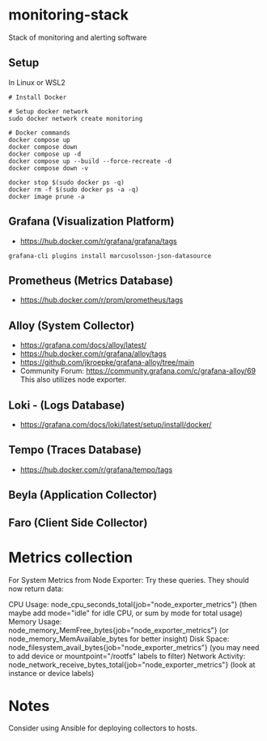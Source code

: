 # monitoring-stack
Stack of monitoring and alerting software

## Setup
In Linux or WSL2
```
# Install Docker

# Setup docker network
sudo docker network create monitoring

# Docker commands
docker compose up
docker compose down
docker compose up -d
docker compose up --build --force-recreate -d
docker compose down -v

docker stop $(sudo docker ps -q)
docker rm -f $(sudo docker ps -a -q)
docker image prune -a
```

## Grafana (Visualization Platform)
- https://hub.docker.com/r/grafana/grafana/tags
```
grafana-cli plugins install marcusolsson-json-datasource
```

## Prometheus (Metrics Database)
- https://hub.docker.com/r/prom/prometheus/tags

## Alloy (System Collector)
- https://grafana.com/docs/alloy/latest/
- https://hub.docker.com/r/grafana/alloy/tags
- https://github.com/jkroepke/grafana-alloy/tree/main
- Community Forum: https://community.grafana.com/c/grafana-alloy/69
This also utilizes node exporter.  

## Loki - (Logs Database)
- https://grafana.com/docs/loki/latest/setup/install/docker/

## Tempo (Traces Database)
- https://hub.docker.com/r/grafana/tempo/tags

## Beyla (Application Collector)

## Faro (Client Side Collector)

# Metrics collection
For System Metrics from Node Exporter:
Try these queries. They should now return data:

CPU Usage: node_cpu_seconds_total{job="node_exporter_metrics"} (then maybe add mode="idle" for idle CPU, or sum by mode for total usage)
Memory Usage: node_memory_MemFree_bytes{job="node_exporter_metrics"} (or node_memory_MemAvailable_bytes for better insight)
Disk Space: node_filesystem_avail_bytes{job="node_exporter_metrics"} (you may need to add device or mountpoint="/rootfs" labels to filter)
Network Activity: node_network_receive_bytes_total{job="node_exporter_metrics"} (look at instance or device labels)

# Notes
Consider using Ansible for deploying collectors to hosts.